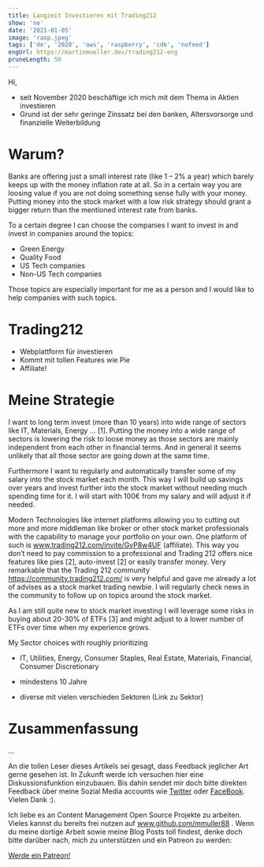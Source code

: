 ```yaml
---
title: Langzeit Investieren mit Trading212
show: 'no'
date: '2021-01-05'
image: 'rasp.jpeg'
tags: ['de', '2020', 'aws', 'raspberry', 'cdk', 'nofeed']
engUrl: https://martinmueller.dev/trading212-eng
pruneLength: 50
---
```


Hi,

* seit November 2020 beschäftige ich mich mit dem Thema in Aktien investieren
* Grund ist der sehr geringe Zinssatz bei den banken, Altersvorsorge und finanzielle Weiterbildung

# Warum?
Banks are offering just a small interest rate (like 1 – 2% a year) which barely keeps up with the money inflation rate at all. So in a certain way you are loosing value if you are not doing something sense fully with your money. Putting money into the stock market with a low risk strategy should grant a bigger return than the mentioned interest rate from banks.

To a certain degree I can choose the companies I want to invest in and invest in companies around the topics:
* Green Energy
* Quality Food
* US Tech companies
* Non-US Tech companies

Those topics are especially important for me as a person and I would like to help companies with such topics.

# Trading212
* Webplattform für investieren
* Kommt mit tollen Features wie Pie
* Affiliate!

# Meine Strategie
I want to long term invest (more than 10 years) into wide range of sectors like IT, Materials, Energy … [1]. Putting the money into a wide range of sectors is lowering the risk to loose money as those sectors are mainly independent from each other in financial terms. And in general it seems unlikely that all those sector are going down at the same time.

Furthermore I want to regularly and automatically transfer some of my salary into the stock market each month. This way I will build up savings over years and invest further into the stock market without needing much spending time for it. I will start with 100€ from my salary and will adjust it if needed.

Modern Technologies like internet platforms allowing you to cutting out more and more middleman like broker or other stock market professionals with the capability to manage your portfolio on your own. One platform of such is www.trading212.com/invite/GvP8w4UF (affiliate). This way you don’t need to pay commission to a professional and Trading 212 offers nice features like pies [2], auto-invest [2] or easily transfer money. Very remarkable that the Trading 212 community https://community.trading212.com/ is very helpful and gave me already a lot of advises as a stock market trading newbie. I will regularly check news in the community to follow up on topics around the stock market.

As I am still quite new to stock market investing I will leverage some risks in buying about 20-30% of ETFs [3] and might adjust to a lower number of ETFs over time when my experience grows.

My Sector choices with roughly prioritizing
* IT, Utilities, Energy, Consumer Staples, Real Estate, Materials, Financial, Consumer Discretionary

* mindestens 10 Jahre
* diverse mit vielen verschieden Sektoren (Link zu Sektor)

# Zusammenfassung
...

An die tollen Leser dieses Artikels sei gesagt, dass Feedback jeglicher Art gerne gesehen ist. In Zukunft werde ich versuchen hier eine Diskussionsfunktion einzubauen. Bis dahin sendet mir doch bitte direkten Feedback über meine Sozial Media accounts wie [Twitter](https://twitter.com/MartinMueller_) oder [FaceBook](https://www.facebook.com/martin.muller.10485). Vielen Dank :).

Ich liebe es an Content Management Open Source Projekte zu arbeiten. Vieles kannst du bereits frei nutzen auf www.github.com/mmuller88 . Wenn du meine dortige Arbeit sowie meine Blog Posts toll findest, denke doch bitte darüber nach, mich zu unterstützen und ein Patreon zu werden:

<a href="https://www.patreon.com/bePatron?u=29010217" data-patreon-widget-type="become-patron-button">Werde ein Patreon!</a><script async src="https://c6.patreon.com/becomePatronButton.bundle.js"></script>